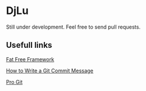 # DjLu

Still under development. Feel free to send pull requests.

## Usefull links

[Fat Free Framework](http://fatfreeframework.com/home)

[How to Write a Git Commit Message](http://chris.beams.io/posts/git-commit/)

[Pro Git](https://git-scm.com/book/en/v2/)
